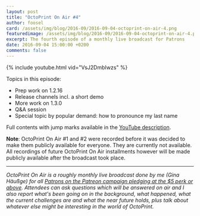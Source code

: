 ```yaml
---
layout: post
title: "OctoPrint On Air #4"
author: foosel
card: /assets/img/blog/2016-09/2016-09-04-octoprint-on-air-4.png
featuredimage: /assets/img/blog/2016-09/2016-09-04-octoprint-on-air-4.png
excerpt: The fourth episode of a monthly live broadcast for Patrons
date: 2016-09-04 15:00:00 +0200
comments: false
---
```


{% include youtube.html vid="VsJ2DmbIwzs" %}

Topics in this episode:

  * Prep work on 1.2.16
  * Release channels incl. a short demo
  * More work on 1.3.0
  * Q&A session
  * Special topic by popular demand: how to pronounce my last name
  
Full contents with jump marks available in the 
[YouTube description](https://youtu.be/VsJ2DmbIwzs).

**Note**: OctoPrint On Air #1 and #2 were recorded before it was decided
to make them publicly available for everyone. They are currently not 
available. All recordings of future OctoPrint On Air installments however
will be made publicly available after the broadcast took place.

---

*OctoPrint On Air is a roughly monthly live broadcast done by me (Gina Häußge)
for all [Patrons on the Patreon campaign pledging at the $5 perk or above](https://patreon.com/foosel). 
Attendees can ask questions which will be answered on air and I also report 
what's been going on in the background, what happened, what the current 
challenges are and what the near future holds, plus talk about whatever else
might be interesting in the world of OctoPrint.*